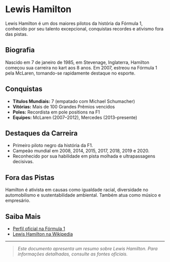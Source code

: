 # Lewis Hamilton

Lewis Hamilton é um dos maiores pilotos da história da Fórmula 1, conhecido por seu talento excepcional, conquistas recordes e ativismo fora das pistas.

## Biografia

Nascido em 7 de janeiro de 1985, em Stevenage, Inglaterra, Hamilton começou sua carreira no kart aos 8 anos. Em 2007, estreou na Fórmula 1 pela McLaren, tornando-se rapidamente destaque no esporte.

## Conquistas

- **Títulos Mundiais:** 7 (empatado com Michael Schumacher)
- **Vitórias:** Mais de 100 Grandes Prêmios vencidos
- **Poles:** Recordista em pole positions na F1
- **Equipes:** McLaren (2007–2012), Mercedes (2013–presente)

## Destaques da Carreira

- Primeiro piloto negro da história da F1.
- Campeão mundial em 2008, 2014, 2015, 2017, 2018, 2019 e 2020.
- Reconhecido por sua habilidade em pista molhada e ultrapassagens decisivas.

## Fora das Pistas

Hamilton é ativista em causas como igualdade racial, diversidade no automobilismo e sustentabilidade ambiental. Também atua como músico e empresário.

## Saiba Mais

- [Perfil oficial na Fórmula 1](https://www.formula1.com/en/drivers/lewis-hamilton.html)
- [Lewis Hamilton na Wikipedia](https://pt.wikipedia.org/wiki/Lewis_Hamilton)

---
> *Este documento apresenta um resumo sobre Lewis Hamilton. Para informações detalhadas, consulte as fontes oficiais.*